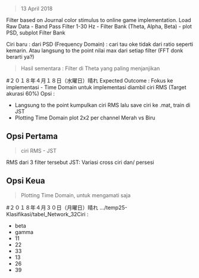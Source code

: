 > 13 April 2018

Filter based on Journal color stimulus to online game implementation.
Load Raw Data - Band Pass Filter 1-30 Hz - Filter Bank (Theta, Alpha, Beta) - plot PSD, subplot Filter Bank


Ciri baru : dari PSD (Frequency Domain) : cari tau oke tidak dari ratio seperti kemarin.
Atau langsung to the point nilai max dari setiap filter (FFT donk berarti ya?)
> Hasil sementara : Filter di Theta yang paling menjanjikan

<!-- ------------------------------------------------------------------------------------------------ -->

#２０１８年４月１８日（水曜日）晴れ
Expected Outcome : Fokus ke implementasi - Time Domain untuk implementasi diambil ciri RMS (Target akurasi 60%)
Opsi : 
* Langsung to the point kumpulkan ciri RMS lalu save ciri ke .mat, train di JST
* Plotting Time Domain plot 2x2 per channel Merah vs Biru

## Opsi Pertama
> ciri RMS - JST

RMS dari 3 filter tersebut
JST: Variasi cross ciri dan/ persesi

## Opsi Keua
> Plotting Time Domain, untuk mengamati saja

#２０１８年４月３０日（月曜日）晴れ
.../temp25-Klasifikasi/tabel_Network_32Ciri : 
* beta
* gamma
* 11
* 22
* 33
* 13
* 26
* 39